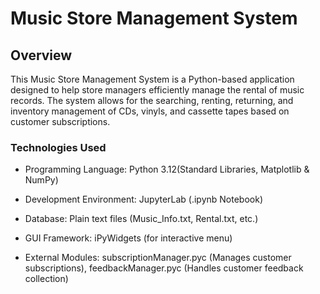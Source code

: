 # Music Store Management System

## Overview

This Music Store Management System is a Python-based application designed to help store managers efficiently manage the rental of music records. The system allows for the searching, renting, returning, and inventory management of CDs, vinyls, and cassette tapes based on customer subscriptions.

### Technologies Used

- Programming Language: Python 3.12(Standard Libraries, Matplotlib & NumPy)

- Development Environment: JupyterLab (.ipynb Notebook)

- Database: Plain text files (Music_Info.txt, Rental.txt, etc.)

- GUI Framework: iPyWidgets (for interactive menu)

- External Modules: subscriptionManager.pyc (Manages customer subscriptions), feedbackManager.pyc (Handles customer feedback collection)
